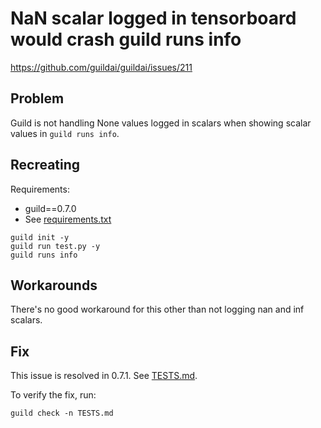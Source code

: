 # NaN scalar logged in tensorboard would crash guild runs info

https://github.com/guildai/guildai/issues/211

## Problem

Guild is not handling None values logged in scalars when showing
scalar values in `guild runs info`.

## Recreating

Requirements:

- guild==0.7.0
- See [requirements.txt](requirements.txt)

```
guild init -y
guild run test.py -y
guild runs info
```

## Workarounds

There's no good workaround for this other than not logging nan and inf
scalars.

## Fix

This issue is resolved in 0.7.1. See [TESTS.md](TESTS.md).

To verify the fix, run:

```
guild check -n TESTS.md
```
